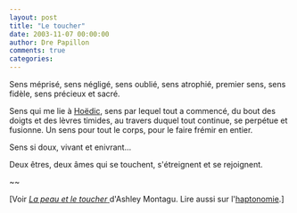 ```yaml
---
layout: post
title: "Le toucher"
date: 2003-11-07 00:00:00
author: Dre Papillon
comments: true
categories: 
---
```



Sens méprisé, sens négligé, sens oublié, sens atrophié, premier sens, sens fidèle, sens précieux et sacré.

Sens qui me lie à [Hoëdic](http://hoedic.ouvaton.org/), sens par lequel tout a commencé, du bout des doigts et des lèvres timides, au travers duquel tout continue, se perpétue et fusionne.  Un sens pour tout le corps, pour le faire frémir en entier.

Sens si doux, vivant et enivrant...

Deux êtres, deux âmes qui se touchent, s'étreignent et se rejoignent.

~~

[Voir [*La peau et le toucher* ](http://www.amazon.fr/exec/obidos/ASIN/2020053071/171-7813303-9513066)d'Ashley Montagu.  Lire aussi sur l'[haptonomie](http://ebb.monblogue.com/2003/9/12).]
